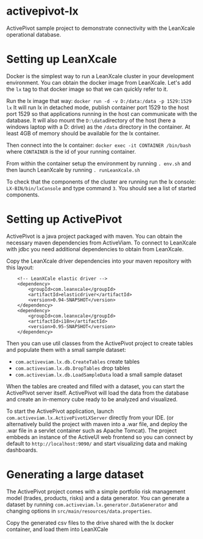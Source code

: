 # activepivot-lx
ActivePivot sample project to demonstrate connectivity with the LeanXcale operational database.

# Setting up LeanXcale
Docker is the simplest way to run a LeanXcale cluster in your development environment. You can obtain the docker image from LeanXcale. Let's add the `lx` tag to that docker image so that we can quickly refer to it.

Run the lx image that way: `docker run -d -v D:/data:/data -p 1529:1529 lx`
It will run lx in detached mode, publish container port 1529 to the host port 1529 so that applications running in the host can communicate with the database. It will also mount the `D:\data`directory of the host (here a windows laptop with a D: drive) as the `/data` directory in the container. At least 4GB of memory should be available for the lx container.

Then connect into the lx container: `docker exec -it CONTAINER /bin/bash` where `CONTAINER` is the id of your running container.

From within the container setup the environment by running `. env.sh` and then launch LeanXcale by running `. runLeanXcale.sh`

To check that the components of the cluster are running run the lx console: `LX-BIN/bin/lxConsole` and type command `3`. You should see a list of started components.


# Setting up ActivePivot
ActivePivot is a java project packaged with maven. You can obtain the necessary maven dependencies from ActiveViam. To connect to LeanXcale with jdbc you need additional dependencies to obtain from LeanXcale.

Copy the LeanXcale driver dependencies into your maven repository with this layout:
```
	<!-- LeanXCale elastic driver -->
	<dependency>
		<groupId>com.leanxcale</groupId>
		<artifactId>elasticdriver</artifactId>
		<version>0.94-SNAPSHOT</version>
	</dependency>
	<dependency>
		<groupId>com.leanxcale</groupId>
		<artifactId>i18n</artifactId>
		<version>0.95-SNAPSHOT</version>
	</dependency>
```

Then you can use util classes from the ActivePivot project to create tables and populate them with a small sample dataset:
- `com.activeviam.lx.db.CreateTables` create tables
- `com.activeviam.lx.db.DropTables` drop tables
- `com.activeviam.lx.db.LoadSampleData` load a small sample dataset

When the tables are created and filled with a dataset, you can start the ActivePivot server itself. ActivePivot will load the data from the database and create an in-memory cube ready to be analyzed and visualized.

To start the ActivePivot application, launch `com.activeviam.lx.ActivePivotLXServer` directly from your IDE. (or alternatively build the project with maven into a .war file, and deploy the .war file in a servlet container such as Apache Tomcat). The project embbeds an instance of the ActiveUI web frontend so you can connect by default to `http://localhost:9090/` and start visualizing data and making dashboards.

# Generating a large dataset
The ActivePivot project comes with a simple portfolio risk management model (trades, products, risks) and a data generator. You can generate a dataset by running `com.activeviam.lx.generator.DataGenerator` and changing options in `src/main/resources/data.properties`.

Copy the generated csv files to the drive shared with the lx docker container, and load them into LeanXCale




